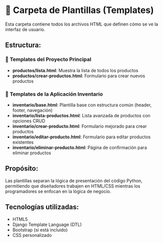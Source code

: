 # 📁 Carpeta de Plantillas (Templates)

Esta carpeta contiene todos los archivos HTML que definen cómo se ve la interfaz de usuario.

## Estructura:

### 📄 **Templates del Proyecto Principal**
- **productos/lista.html**: Muestra la lista de todos los productos
- **productos/crear-productos.html**: Formulario para crear nuevos productos

### 📄 **Templates de la Aplicación Inventario**
- **inventario/base.html**: Plantilla base con estructura común (header, footer, navegación)
- **inventario/lista-productos.html**: Lista avanzada de productos con opciones CRUD
- **inventario/crear-producto.html**: Formulario mejorado para crear productos
- **inventario/editar-producto.html**: Formulario para editar productos existentes
- **inventario/eliminar-producto.html**: Página de confirmación para eliminar productos

## Propósito:
Las plantillas separan la lógica de presentación del código Python, permitiendo que diseñadores trabajen en HTML/CSS mientras los programadores se enfocan en la lógica de negocio.

## Tecnologías utilizadas:
- HTML5
- Django Template Language (DTL)
- Bootstrap (si está incluido)
- CSS personalizado
